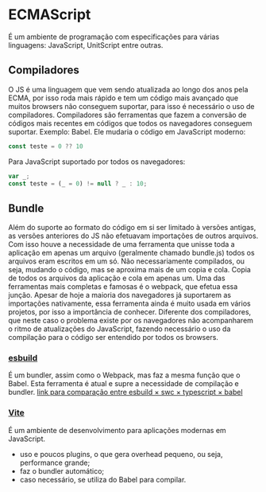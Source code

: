 # ECMAScript
É um ambiente de programação com especificações para várias linguagens: JavaScript, UnitScript entre outras.

## Compiladores
O JS é uma linguagem que vem sendo atualizada ao longo dos anos pela ECMA, por isso roda mais rápido e tem um código mais avançado que muitos browsers não conseguem suportar, para isso é necessário o uso de compiladores.
Compiladores são ferramentas que fazem a conversão de códigos mais recentes em códigos que todos os navegadores conseguem suportar.
Exemplo: Babel.
Ele mudaria o código em JavaScript moderno:
```js
const teste = 0 ?? 10
```
Para JavaScript suportado por todos os navegadores:
```js
var _;
const teste = (_ = 0) != null ? _ : 10;
```

## Bundle
Além do suporte ao formato do código em si ser limitado à versões antigas, as versões anteriores do JS não efetuavam importações de outros arquivos.
Com isso houve a necessidade de uma ferramenta que unisse toda a aplicação em apenas um arquivo (geralmente chamado bundle.js) todos os arquivos eram escritos em um só. Não necessariamente compilados, ou seja, mudando o código, mas se aproxima mais de um copia e cola. Copia de todos os arquivos da aplicação e cola em apenas um.
Uma das ferramentas mais completas e famosas é o webpack, que efetua essa junção.
Apesar de hoje a maioria dos navegadores já suportarem as importações nativamente, essa ferramenta ainda é muito usada em vários projetos, por isso a importância de conhecer.
Diferente dos compiladores, que neste caso o problema existe por os navegadores não acompanharem o ritmo de atualizações do JavaScript, fazendo necessário o uso da compilação para o código ser entendido por todos os browsers.

### [esbuild]("https://esbuild.github.io/")
É um bundler, assim como o Webpack, mas faz a mesma função que o Babel. Esta ferramenta é atual e supre a necessidade de compilação e bundler.
[link para comparação entre esbuild × swc × typescript × babel]("https://datastation.multiprocess.io/blog/2021-11-13-benchmarking-esbuild-swc-typescript-babel.html#:~:text=large%2C70.57572-,Results,-Loading%20the%20above")

### [Vite]("https://vitejs.dev/")
É um ambiente de desenvolvimento para aplicações modernas em JavaScript.
- uso e poucos plugins, o que gera overhead pequeno, ou seja, performance grande;
- faz o bundler automático;
- caso necessário, se utiliza do Babel para compilar.